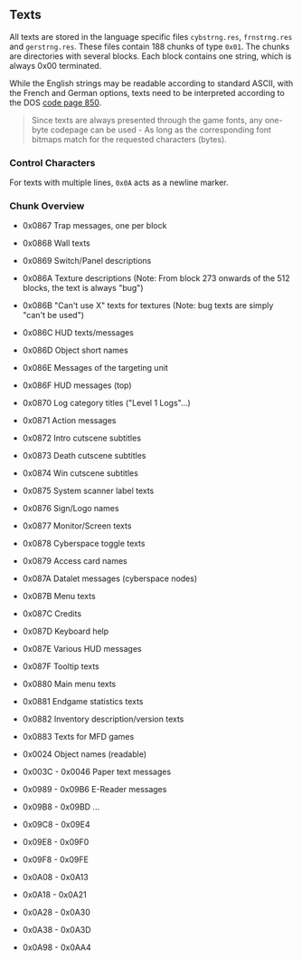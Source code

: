 ## Texts

All texts are stored in the language specific files ```cybstrng.res```, ```frnstrng.res``` and ```gerstrng.res```.
These files contain 188 chunks of type ```0x01```. The chunks are directories with several blocks. Each block contains
one string, which is always 0x00 terminated.

While the English strings may be readable according to standard ASCII, with the French and German options, texts
need to be interpreted according to the DOS [code page 850](http://en.wikipedia.org/wiki/Code_page_850).

> Since texts are always presented through the game fonts, any one-byte codepage can be used - As long as the
> corresponding font bitmaps match for the requested characters (bytes).

### Control Characters

For texts with multiple lines, ```0x0A``` acts as a newline marker.

### Chunk Overview

* 0x0867 Trap messages, one per block
* 0x0868 Wall texts
* 0x0869 Switch/Panel descriptions
* 0x086A Texture descriptions (Note: From block 273 onwards of the 512 blocks, the text is always "bug")
* 0x086B "Can't use X" texts for textures (Note: bug texts are simply "can't be used")
* 0x086C HUD texts/messages
* 0x086D Object short names
* 0x086E Messages of the targeting unit
* 0x086F HUD messages (top)
* 0x0870 Log category titles ("Level 1  Logs"...)
* 0x0871 Action messages
* 0x0872 Intro cutscene subtitles
* 0x0873 Death cutscene subtitles
* 0x0874 Win cutscene subtitles
* 0x0875 System scanner label texts
* 0x0876 Sign/Logo names
* 0x0877 Monitor/Screen texts
* 0x0878 Cyberspace toggle texts
* 0x0879 Access card names
* 0x087A Datalet messages (cyberspace nodes)
* 0x087B Menu texts
* 0x087C Credits
* 0x087D Keyboard help
* 0x087E Various HUD messages
* 0x087F Tooltip texts
* 0x0880 Main menu texts
* 0x0881 Endgame statistics texts
* 0x0882 Inventory description/version texts
* 0x0883 Texts for MFD games

* 0x0024 Object names (readable)

* 0x003C - 0x0046  Paper text messages

* 0x0989 - 0x09B6  E-Reader messages
* 0x09B8 - 0x09BD  ...
* 0x09C8 - 0x09E4
* 0x09E8 - 0x09F0
* 0x09F8 - 0x09FE
* 0x0A08 - 0x0A13
* 0x0A18 - 0x0A21
* 0x0A28 - 0x0A30
* 0x0A38 - 0x0A3D
* 0x0A98 - 0x0AA4
